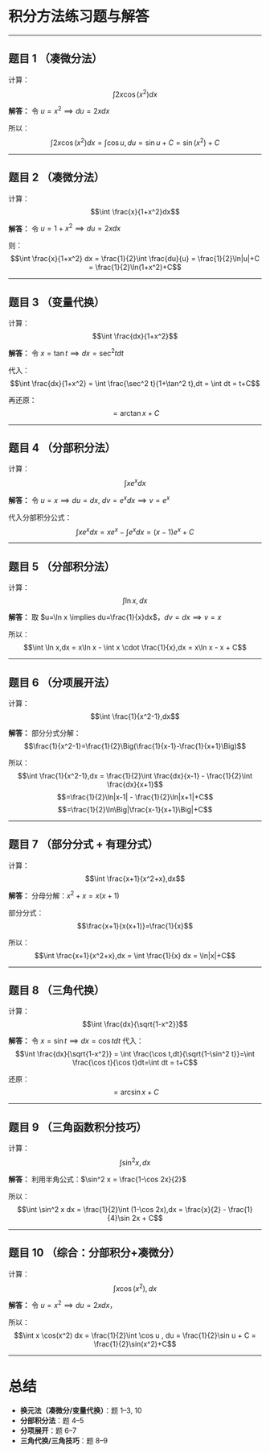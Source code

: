

# 积分方法练习题与解答

---

## 题目 1 （凑微分法）

计算：
$$\int 2x \cos(x^2)dx$$

**解答：**
令 $u=x^2 \implies du=2x dx$
  
所以：
$$\int 2x \cos(x^2)dx = \int \cos u ,du = \sin u + C = \sin(x^2)+C$$

---

## 题目 2 （凑微分法）

计算：
$$\int \frac{x}{1+x^2}dx$$

**解答：**
令 $u=1+x^2 \implies du=2x dx$
  
则：
$$\int \frac{x}{1+x^2} dx = \frac{1}{2}\int \frac{du}{u} = \frac{1}{2}\ln|u|+C = \frac{1}{2}\ln(1+x^2)+C$$

---

## 题目 3 （变量代换）

计算：
$$\int \frac{dx}{1+x^2}$$

**解答：**
令 $x=\tan t \implies dx=\sec^2 t dt$
  
代入：
$$\int \frac{dx}{1+x^2} = \int \frac{\sec^2 t}{1+\tan^2 t},dt = \int dt = t+C$$
  
再还原：
$$= \arctan x + C$$

---

## 题目 4 （分部积分法）

计算：
$$\int x e^x dx$$

**解答：**
令 $u=x \implies du=dx$, $dv=e^x dx \implies v=e^x$
  
代入分部积分公式：
$$\int x e^x dx = x e^x - \int e^x dx = (x-1)e^x + C$$

---

## 题目 5 （分部积分法）

计算：
$$\int \ln x,dx$$

**解答：**
取 $u=\ln x \implies du=\frac{1}{x}dx$，$dv=dx \implies v=x$
  
所以：
$$\int \ln x,dx = x\ln x - \int x \cdot \frac{1}{x},dx = x\ln x - x + C$$

---

## 题目 6 （分项展开法）

计算：
$$\int \frac{1}{x^2-1},dx$$

**解答：**
部分分式分解：
$$\frac{1}{x^2-1}=\frac{1}{2}\Big(\frac{1}{x-1}-\frac{1}{x+1}\Big)$$
  
所以：
$$\int \frac{1}{x^2-1},dx = \frac{1}{2}\int \frac{dx}{x-1} - \frac{1}{2}\int \frac{dx}{x+1}$$
$$=\frac{1}{2}\ln|x-1| - \frac{1}{2}\ln|x+1|+C$$
$$=\frac{1}{2}\ln\Big|\frac{x-1}{x+1}\Big|+C$$

---

## 题目 7 （部分分式 + 有理分式）

计算：
$$\int \frac{x+1}{x^2+x},dx$$

**解答：**
分母分解：$x^2+x=x(x+1)$
  
部分分式：
$$\frac{x+1}{x(x+1)}=\frac{1}{x}$$
  
所以：
$$\int \frac{x+1}{x^2+x},dx = \int \frac{1}{x} dx = \ln|x|+C$$

---

## 题目 8 （三角代换）

计算：
$$\int \frac{dx}{\sqrt{1-x^2}}$$

**解答：**
令 $x=\sin t \implies dx=\cos t dt$
代入：
$$\int \frac{dx}{\sqrt{1-x^2}} = \int \frac{\cos t,dt}{\sqrt{1-\sin^2 t}}=\int \frac{\cos t}{\cos t}dt=\int dt = t+C$$
  
还原：
$$=\arcsin x+C$$

---

## 题目 9 （三角函数积分技巧）

计算：
$$\int \sin^2 x , dx$$

**解答：**
利用半角公式：$\sin^2 x = \frac{1-\cos 2x}{2}$
  
所以：
$$\int \sin^2 x dx = \frac{1}{2}\int (1-\cos 2x),dx = \frac{x}{2} - \frac{1}{4}\sin 2x + C$$

---

## 题目 10 （综合：分部积分+凑微分）

计算：
$$\int x \cos(x^2),dx$$

**解答：**
令 $u=x^2 \implies du=2x dx$，
 
所以：
$$\int x \cos(x^2) dx = \frac{1}{2}\int \cos u , du = \frac{1}{2}\sin u + C = \frac{1}{2}\sin(x^2)+C$$

---

# 总结

* **换元法（凑微分/变量代换）**：题 1–3, 10
* **分部积分法**：题 4–5
* **分项展开**：题 6–7
* **三角代换/三角技巧**：题 8–9

